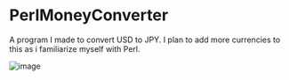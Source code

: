 # PerlMoneyConverter
A program I made to convert USD to JPY. I plan to add more currencies to this as i familiarize myself with Perl.

![image](https://user-images.githubusercontent.com/17995774/129407423-310dd9ca-dc3d-47a8-b31d-dee6d5529d22.png)
